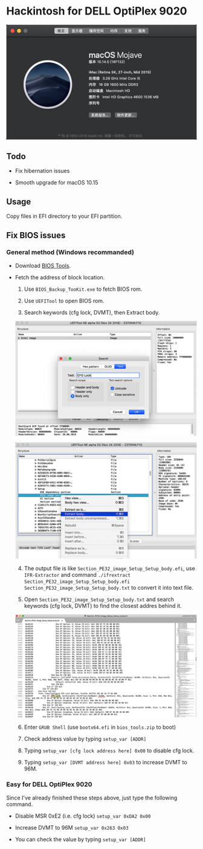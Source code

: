 # Hackintosh for DELL OptiPlex 9020

![](img/about.png)


## Todo

- Fix hibernation issues

- Smooth upgrade for macOS 10.15


## Usage

Copy files in EFI directory to your EFI partition.


## Fix BIOS issues

### General method (Windows recommanded)

- Download [BIOS Tools](bios_tools.zip).

- Fetch the address of block location.

    1. Use `BIOS_Backup_TooKit.exe` to fetch BIOS rom.

    2. Use `UEFITool` to open BIOS rom.

    3. Search keywords (cfg lock, DVMT), then Extract body.

    ![](img/search.jpg)

    ![](img/export.jpg)

    4. The output file is like `Section_PE32_image_Setup_Setup_body.efi`, use `IFR-Extractor` and command `./ifrextract Section_PE32_image_Setup_Setup_body.efi Section_PE32_image_Setup_Setup_body.txt` to convert it into text file.

    5. Open `Section_PE32_image_Setup_Setup_body.txt` and search keywords (cfg lock, DVMT) to find the closest addres behind it.

    ![](img/fetchaddr.jpg)

    6. Enter `GRUB Shell` (use `bootx64.efi` in `bios_tools.zip` to boot)

    7. Check address value by typing `setup_var [ADDR]`

    8. Typing `setup_var [cfg lock address here] 0x00` to disable cfg lock.

    9. Typing `setup_var [DVMT address here] 0x03` to increase DVMT to 96M.


### Easy for DELL OptiPlex 9020

Since I've already finished these steps above, just type the following command.

- Disable MSR 0xE2 (i.e. cfg lock) `setup_var 0xDA2 0x00`

- Increase DVMT to 96M `setup_var 0x263 0x03`

- You can check the value by typing `setup_var [ADDR]`


